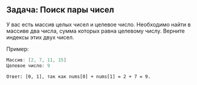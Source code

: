 ## Задача: Поиск пары чисел

У вас есть массив целых чисел и целевое число. Необходимо найти в массиве два числа, сумма которых равна целевому числу. Верните индексы этих двух чисел.

Пример:

```go
Массив: [2, 7, 11, 15]
Целевое число: 9
```

`Ответ: [0, 1], так как nums[0] + nums[1] = 2 + 7 = 9.`